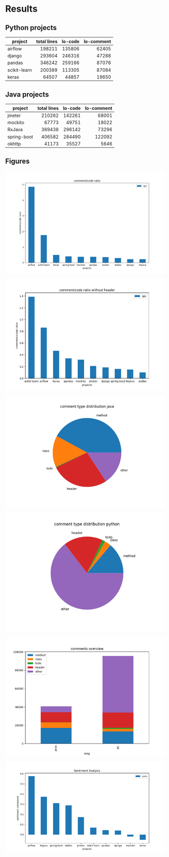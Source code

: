 # Results

## Python projects

project | total lines | lo-code | lo-comment 
--- | ---: | ---: | ---: |
airflow | 198211 | 135806 | 62405 
django | 293604 | 246316 | 47288
pandas | 346242 | 259166 | 87076 |
scikit-learn | 200389 | 113305 | 87084
keras | 64507 | 44857 | 19650


## Java projects

project | total lines | lo-code | lo-comment 
--- | ---: | ---: | ---: |
jmeter | 210262 | 142261 | 68001
mockito | 67773 | 49751 | 18022
RxJava | 369438 | 296142 | 73296
spring-boot | 406582 | 284490 | 122092
okhttp | 41173 | 35527 | 5646


## Figures

![](./img/comment_code.png)

![](./img/comment_code_header.png)

![](./img/distribution_java.png)

![](./img/distribution_python.png)

![](./img/overview.png)

![](./img/sentiment.png)
